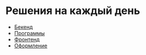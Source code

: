 # Решения на каждый день

- [Бекенд](./backend/index.md)
- [Программы](./programs/index.md)
- [Фронтенд](./frontend/index.md)
- [Оформление](./design/index.md)
